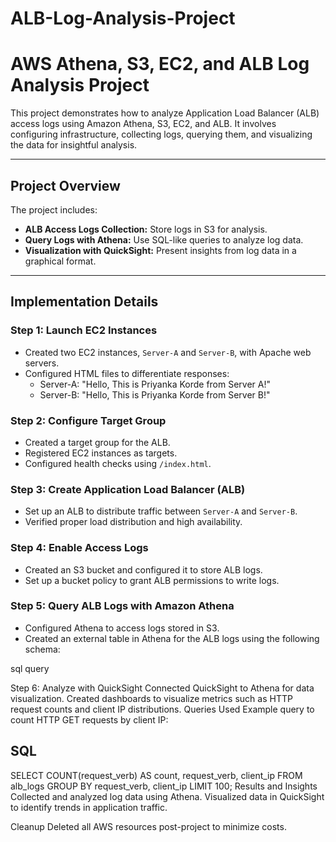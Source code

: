 # ALB-Log-Analysis-Project

# AWS Athena, S3, EC2, and ALB Log Analysis Project

This project demonstrates how to analyze Application Load Balancer (ALB) access logs using Amazon Athena, S3, EC2, and ALB. It involves configuring infrastructure, collecting logs, querying them, and visualizing the data for insightful analysis.

---

## Project Overview

The project includes:
- **ALB Access Logs Collection:** Store logs in S3 for analysis.
- **Query Logs with Athena:** Use SQL-like queries to analyze log data.
- **Visualization with QuickSight:** Present insights from log data in a graphical format.

---

## Implementation Details

### Step 1: Launch EC2 Instances
- Created two EC2 instances, `Server-A` and `Server-B`, with Apache web servers.
- Configured HTML files to differentiate responses:
  - Server-A: "Hello, This is Priyanka Korde from Server A!"
  - Server-B: "Hello, This is Priyanka Korde from Server B!"

### Step 2: Configure Target Group
- Created a target group for the ALB.
- Registered EC2 instances as targets.
- Configured health checks using `/index.html`.

### Step 3: Create Application Load Balancer (ALB)
- Set up an ALB to distribute traffic between `Server-A` and `Server-B`.
- Verified proper load distribution and high availability.

### Step 4: Enable Access Logs
- Created an S3 bucket and configured it to store ALB logs.
- Set up a bucket policy to grant ALB permissions to write logs.

### Step 5: Query ALB Logs with Amazon Athena
- Configured Athena to access logs stored in S3.
- Created an external table in Athena for the ALB logs using the following schema:

sql query 

Step 6: Analyze with QuickSight
Connected QuickSight to Athena for data visualization.
Created dashboards to visualize metrics such as HTTP request counts and client IP distributions.
Queries Used
Example query to count HTTP GET requests by client IP:

SQL
---
SELECT COUNT(request_verb) AS count, request_verb, client_ip
FROM alb_logs
GROUP BY request_verb, client_ip
LIMIT 100;
Results and Insights
Collected and analyzed log data using Athena.
Visualized data in QuickSight to identify trends in application traffic.

Cleanup
Deleted all AWS resources post-project to minimize costs.
